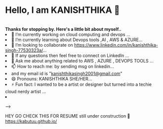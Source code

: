 <h1>Hello, I am KANISHTHIKA 👋</h1>
<br>
<b>Thanks for stopping by. Here's a little bit about myself..</b>
<br.


- 🔭 I’m currently working on cloud computing and devops ...
- 🌱 I’m currently learning about Devops tools ,AI , AWS & AZURE...
- 👯 I’m looking to collaborate on https://www.linkedin.com/in/kanishthika-singh-77530323a/...
- 🤔 If any questions then feel free to connect on LinkedIn ...
- 💬 Ask me about anything related to AWS , AZURE , DEVOPS TOOLS ...
- 📫 How to reach me: by sending msg on linkedin...
- and my email id is "kanishthikasingh2001@gmail.com"
- 😄 Pronouns: KANISHTHIKA SHE/HER...
- ⚡ Fun fact: I wanted to be a artist or designer but turned into a techie cloud nerdy artist ...
- 
-->

HEY GO CHECK THIS FOR RESUME
still under construction 🚧 
https://kabutuu.github.io/
